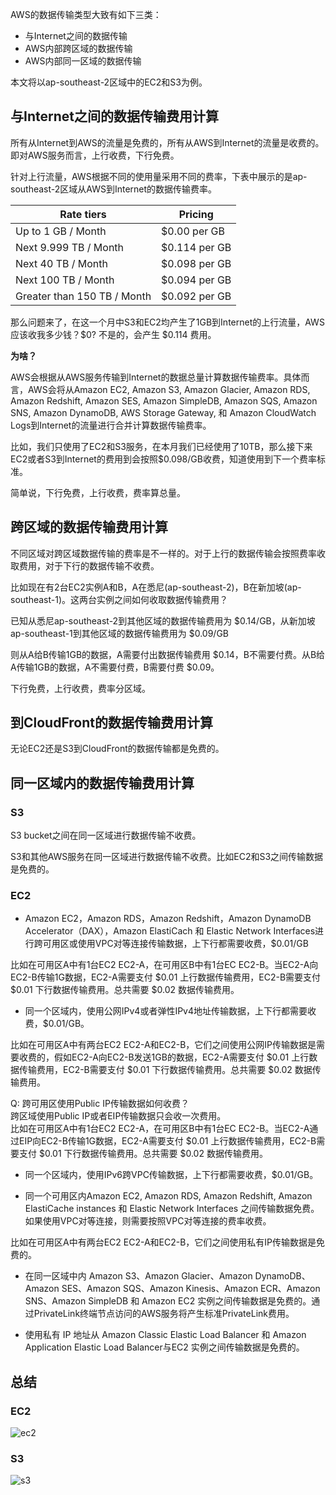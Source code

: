 AWS的数据传输类型大致有如下三类：

-   与Internet之间的数据传输
-   AWS内部跨区域的数据传输
-   AWS内部同一区域的数据传输

本文将以ap-southeast-2区域中的EC2和S3为例。

## [](https://www.realks.com/2020/01/22/aws-data-transfer/#%E4%B8%8EInternet%E4%B9%8B%E9%97%B4%E7%9A%84%E6%95%B0%E6%8D%AE%E4%BC%A0%E8%BE%93%E8%B4%B9%E7%94%A8%E8%AE%A1%E7%AE%97 "与Internet之间的数据传输费用计算")与Internet之间的数据传输费用计算

所有从Internet到AWS的流量是免费的，所有从AWS到Internet的流量是收费的。即对AWS服务而言，上行收费，下行免费。

针对上行流量，AWS根据不同的使用量采用不同的费率，下表中展示的是ap-southeast-2区域从AWS到Internet的数据传输费率。

| Rate tiers | Pricing |
| --- | --- |
| Up to 1 GB / Month | $0.00 per GB |
| Next 9.999 TB / Month | $0.114 per GB |
| Next 40 TB / Month | $0.098 per GB |
| Next 100 TB / Month | $0.094 per GB |
| Greater than 150 TB / Month | $0.092 per GB |

那么问题来了，在这一个月中S3和EC2均产生了1GB到Internet的上行流量，AWS应该收我多少钱？$0? 不是的，会产生 $0.114 费用。

**为啥？**

AWS会根据从AWS服务传输到Internet的数据总量计算数据传输费率。具体而言，AWS会将从Amazon EC2, Amazon S3, Amazon Glacier, Amazon RDS, Amazon Redshift, Amazon SES, Amazon SimpleDB, Amazon SQS, Amazon SNS, Amazon DynamoDB, AWS Storage Gateway, 和 Amazon CloudWatch Logs到Internet的流量进行合并计算数据传输费率。

比如，我们只使用了EC2和S3服务，在本月我们已经使用了10TB，那么接下来EC2或者S3到Internet的费用到会按照$0.098/GB收费，知道使用到下一个费率标准。

简单说，下行免费，上行收费，费率算总量。

## [](https://www.realks.com/2020/01/22/aws-data-transfer/#%E8%B7%A8%E5%8C%BA%E5%9F%9F%E7%9A%84%E6%95%B0%E6%8D%AE%E4%BC%A0%E8%BE%93%E8%B4%B9%E7%94%A8%E8%AE%A1%E7%AE%97 "跨区域的数据传输费用计算")跨区域的数据传输费用计算

不同区域对跨区域数据传输的费率是不一样的。对于上行的数据传输会按照费率收取费用，对于下行的数据传输不收费。

比如现在有2台EC2实例A和B，A在悉尼(ap-southeast-2)，B在新加坡(ap-southeast-1)。这两台实例之间如何收取数据传输费用？

已知从悉尼ap-southeast-2到其他区域的数据传输费用为 $0.14/GB，从新加坡ap-southeast-1到其他区域的数据传输费用为 $0.09/GB

则从A给B传输1GB的数据，A需要付出数据传输费用 $0.14，B不需要付费。从B给A传输1GB的数据，A不需要付费，B需要付费 $0.09。

下行免费，上行收费，费率分区域。

## [](https://www.realks.com/2020/01/22/aws-data-transfer/#%E5%88%B0CloudFront%E7%9A%84%E6%95%B0%E6%8D%AE%E4%BC%A0%E8%BE%93%E8%B4%B9%E7%94%A8%E8%AE%A1%E7%AE%97 "到CloudFront的数据传输费用计算")到CloudFront的数据传输费用计算

无论EC2还是S3到CloudFront的数据传输都是免费的。

## [](https://www.realks.com/2020/01/22/aws-data-transfer/#%E5%90%8C%E4%B8%80%E5%8C%BA%E5%9F%9F%E5%86%85%E7%9A%84%E6%95%B0%E6%8D%AE%E4%BC%A0%E8%BE%93%E8%B4%B9%E7%94%A8%E8%AE%A1%E7%AE%97 "同一区域内的数据传输费用计算")同一区域内的数据传输费用计算

### [](https://www.realks.com/2020/01/22/aws-data-transfer/#S3 "S3")S3

S3 bucket之间在同一区域进行数据传输不收费。

S3和其他AWS服务在同一区域进行数据传输不收费。比如EC2和S3之间传输数据是免费的。

### [](https://www.realks.com/2020/01/22/aws-data-transfer/#EC2 "EC2")EC2

-   Amazon EC2，Amazon RDS，Amazon Redshift，Amazon DynamoDB Accelerator（DAX），Amazon ElastiCach 和 Elastic Network Interfaces进行跨可用区或使用VPC对等连接传输数据，上下行都需要收费，$0.01/GB

比如在可用区A中有1台EC2 EC2-A，在可用区B中有1台EC EC2-B。当EC2-A向EC2-B传输1G数据，EC2-A需要支付 $0.01 上行数据传输费用，EC2-B需要支付 $0.01 下行数据传输费用。总共需要 $0.02 数据传输费用。

-   同一个区域内，使用公网IPv4或者弹性IPv4地址传输数据，上下行都需要收费，$0.01/GB。

比如在可用区A中有两台EC2 EC2-A和EC2-B，它们之间使用公网IP传输数据是需要收费的，假如EC2-A向EC2-B发送1GB的数据，EC2-A需要支付 $0.01 上行数据传输费用，EC2-B需要支付 $0.01 下行数据传输费用。总共需要 $0.02 数据传输费用。

Q: 跨可用区使用Public IP传输数据如何收费？  
跨区域使用Public IP或者EIP传输数据只会收一次费用。  
比如在可用区A中有1台EC2 EC2-A，在可用区B中有1台EC EC2-B。当EC2-A通过EIP向EC2-B传输1G数据，EC2-A需要支付 $0.01 上行数据传输费用，EC2-B需要支付 $0.01 下行数据传输费用。总共需要 $0.02 数据传输费用。

-   同一个区域内，使用IPv6跨VPC传输数据，上下行都需要收费，$0.01/GB。
    
-   同一个可用区内Amazon EC2, Amazon RDS, Amazon Redshift, Amazon ElastiCache instances 和 Elastic Network Interfaces 之间传输数据免费。如果使用VPC对等连接，则需要按照VPC对等连接的费率收费。
    

比如在可用区A中有两台EC2 EC2-A和EC2-B，它们之间使用私有IP传输数据是免费的。

-   在同一区域中内 Amazon S3、Amazon Glacier、Amazon DynamoDB、Amazon SES、Amazon SQS、Amazon Kinesis、Amazon ECR、Amazon SNS、Amazon SimpleDB 和 Amazon EC2 实例之间传输数据是免费的。通过PrivateLink终端节点访问的AWS服务将产生标准PrivateLink费用。
    
-   使用私有 IP 地址从 Amazon Classic Elastic Load Balancer 和 Amazon Application Elastic Load Balancer与EC2 实例之间传输数据是免费的。
    

## [](https://www.realks.com/2020/01/22/aws-data-transfer/#%E6%80%BB%E7%BB%93 "总结")总结

### [](https://www.realks.com/2020/01/22/aws-data-transfer/#EC2-1 "EC2")EC2

![ec2](https://www.realks.com/2020/01/22/aws-data-transfer/ec2.png)

### [](https://www.realks.com/2020/01/22/aws-data-transfer/#S3-1 "S3")S3

![s3](https://www.realks.com/2020/01/22/aws-data-transfer/s3.png)